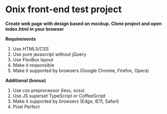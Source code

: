 # Onix front-end test project

**Create web page with design based on mockup. Clone project and open index.html in your browser**
 
**Requirements**
1. Use HTML5/CSS
2. Use pure javascript without jQuery
3. Use FlexBox layout 
4. Make it responsible 
5. Make it supported by browsers (Google Chrome, Firefox, Opera)

**Additional (bonus)**
1. Use css preprocessor (less, scss)
2. Use JS superset TypeScript or CoffeeScript
3. Make it supported by browsers (Edge, IE11, Safari)
4. Pixel Perfect